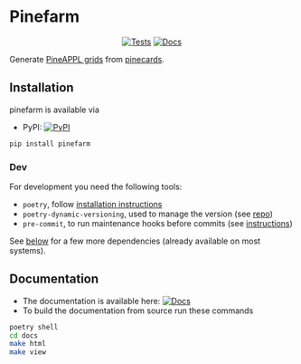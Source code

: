 # Pinefarm

<p align="center">
  <a href="https://github.com/NNPDF/pinefarm/actions/workflows/unittests.yml"><img alt="Tests" src="https://github.com/NNPDF/pinefarm/actions/workflows/unittests.yml/badge.svg" /></a>
  <a href="https://pinefarm.readthedocs.io/en/latest/?badge=latest"><img alt="Docs" src="https://readthedocs.org/projects/pinefarm/badge/?version=latest"></a>
</p>

Generate [PineAPPL grids](https://github.com/NNPDF/pineappl) from [pinecards](https://github.com/NNPDF/pinecards).

## Installation

pinefarm is available via
- PyPI: <a href="https://pypi.org/project/pinefarm/"><img alt="PyPI" src="https://img.shields.io/pypi/v/pinefarm"/></a>
```bash
pip install pinefarm
```

### Dev

For development you need the following tools:

- `poetry`, follow [installation
  instructions](https://python-poetry.org/docs/#installation)
- `poetry-dynamic-versioning`, used to manage the version (see
  [repo](https://github.com/mtkennerly/poetry-dynamic-versioning))
- `pre-commit`, to run maintenance hooks before commits (see
  [instructions](https://pre-commit.com/#install))

See [below](.github/CONTRIBUTING.md#non-python-dependencies) for a few more
dependencies (already available on most systems).

## Documentation
- The documentation is available here: <a href="https://pinefarm.readthedocs.io/en/latest/?badge=latest"><img alt="Docs" src="https://readthedocs.org/projects/pinefarm/badge/?version=latest"></a>
- To build the documentation from source run these commands

```sh
poetry shell
cd docs
make html
make view
```
